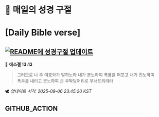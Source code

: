 # 🙏 매일의 성경 구절
# [Daily Bible verse]
## [![README에 성경구절 업데이트](https://github.com/DONGSUKA/first_test/actions/workflows/update-readme-bible.yml/badge.svg)](https://github.com/DONGSUKA/first_test/actions/workflows/update-readme-bible.yml)
<!-- START_BIBLE_VERSE -->
📖 **에스겔 13:13**
> 그러므로 나 주 여호와가 말하노라 내가 분노하여 폭풍을 퍼붓고 내가 진노하여 폭우를 내리고 분노하여 큰 우박덩어리로 무너뜨리리라

🕊️ _업데이트 시각: 2025-09-06 23:45:20 KST_
  <!-- END_BIBLE_VERSE -->
## GITHUB_ACTION
